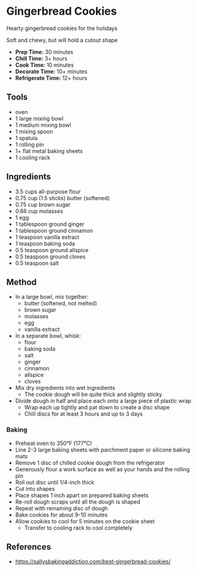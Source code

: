 # Gingerbread Cookies

Hearty gingerbread cookies for the holidays

Soft and chewy, but will hold a cutout shape

- **Prep Time:** 30 minutes
- **Chill Time:** 3+ hours
- **Cook Time:** 10 minutes
- **Decorate Time:** 10+ minutes
- **Refrigerate Time:** 12+ hours

## Tools

- oven
- 1 large mixing bowl
- 1 medium mixing bowl
- 1 mixing spoon
- 1 spatula
- 1 rolling pin
- 1+ flat metal baking sheets
- 1 cooling rack

## Ingredients

- 3.5 cups all-purpose flour
- 0.75 cup (1.5 sticks) butter (softened)
- 0.75 cup brown sugar
- 0.66 cup molasses
- 1 egg
- 1 tablespoon ground ginger
- 1 tablespoon ground cinnamon
- 1 teaspoon vanilla extract
- 1 teaspoon baking soda
- 0.5 teaspoon ground allspice
- 0.5 teaspoon ground cloves
- 0.5 teaspoon salt

## Method

- In a large bowl, mix together:
    - butter (softened, not melted)
    - brown sugar
    - molasses
    - egg
    - vanilla extract
- In a separate bowl, whisk:
    - flour
    - baking soda
    - salt
    - ginger
    - cinnamon
    - allspice
    - cloves
- Mix dry ingredients into wet ingredients
    - The cookie dough will be quite thick and slightly sticky
- Divide dough in half and place each onto a large piece of plastic wrap
    - Wrap each up tightly and pat down to create a disc shape
    - Chill discs for at least 3 hours and up to 3 days

### Baking

- Preheat oven to 350°F (177°C)
- Line 2-3 large baking sheets with parchment paper or silicone baking mats
- Remove 1 disc of chilled cookie dough from the refrigerator
- Generously flour a work surface as well as your hands and the rolling pin
- Roll out disc until 1/4-inch thick
- Cut into shapes
- Place shapes 1 inch apart on prepared baking sheets
- Re-roll dough scraps until all the dough is shaped
- Repeat with remaining disc of dough
- Bake cookies for about 9-10 minutes
- Allow cookies to cool for 5 minutes on the cookie sheet
    - Transfer to cooling rack to cool completely

## References

- https://sallysbakingaddiction.com/best-gingerbread-cookies/
